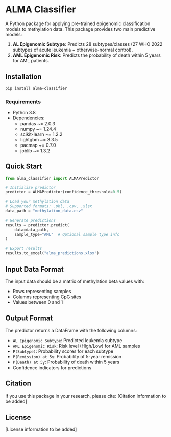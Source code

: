 # ALMA Classifier

A Python package for applying pre-trained epigenomic classification models to methylation data. This package provides two main predictive models:

1. **AL Epigenomic Subtype**: Predicts 28 subtypes/classes (27 WHO 2022 subtypes of acute leukemia + otherwise-normal control).
2. **AML Epigenomic Risk**: Predicts the probability of death within 5 years for AML patients.

## Installation

```bash
pip install alma-classifier
```

### Requirements

- Python 3.8
- Dependencies:
  - pandas ~= 2.0.3
  - numpy ~= 1.24.4
  - scikit-learn ~= 1.2.2
  - lightgbm ~= 3.3.5
  - pacmap ~= 0.7.0
  - joblib ~= 1.3.2

## Quick Start

```python
from alma_classifier import ALMAPredictor

# Initialize predictor
predictor = ALMAPredictor(confidence_threshold=0.5)

# Load your methylation data
# Supported formats: .pkl, .csv, .xlsx
data_path = "methylation_data.csv"

# Generate predictions
results = predictor.predict(
    data=data_path,
    sample_type="AML"  # Optional sample type info
)

# Export results
results.to_excel("alma_predictions.xlsx")
```

## Input Data Format

The input data should be a matrix of methylation beta values with:
- Rows representing samples
- Columns representing CpG sites
- Values between 0 and 1

## Output Format

The predictor returns a DataFrame with the following columns:

- `AL Epigenomic Subtype`: Predicted leukemia subtype
- `AML Epigenomic Risk`: Risk level (High/Low) for AML samples
- `P(Subtype)`: Probability scores for each subtype
- `P(Remission) at 5y`: Probability of 5-year remission
- `P(Death) at 5y`: Probability of death within 5 years
- Confidence indicators for predictions

## Citation

If you use this package in your research, please cite:
[Citation information to be added]

## License

[License information to be added]
